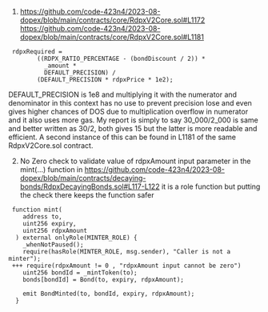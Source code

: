 1. https://github.com/code-423n4/2023-08-dopex/blob/main/contracts/core/RdpxV2Core.sol#L1172
https://github.com/code-423n4/2023-08-dopex/blob/main/contracts/core/RdpxV2Core.sol#L1181
```solidity
 rdpxRequired =
        ((RDPX_RATIO_PERCENTAGE - (bondDiscount / 2)) *
          _amount *
          DEFAULT_PRECISION) /
        (DEFAULT_PRECISION * rdpxPrice * 1e2);
```
DEFAULT_PRECISION is 1e8 and multiplying it with the numerator and denominator in this context has no use to prevent precision lose and even gives higher chances of DOS due to multiplication overflow in numerator and it also uses more gas. My report is simply to say 30_000/2_000 is same and better written as 30/2, both gives 15 but the latter is more readable and efficient. A second instance of this can be found in L1181 of the same RdpxV2Core.sol contract.

2. No Zero check to validate value of rdpxAmount input parameter in the mint(...) function in 
https://github.com/code-423n4/2023-08-dopex/blob/main/contracts/decaying-bonds/RdpxDecayingBonds.sol#L117-L122
it is a role function but putting the check there keeps the function safer
```solidity
 function mint(
    address to,
    uint256 expiry,
    uint256 rdpxAmount
  ) external onlyRole(MINTER_ROLE) {
    _whenNotPaused();
    require(hasRole(MINTER_ROLE, msg.sender), "Caller is not a minter");
 +++ require(rdpxAmount != 0 , "rdpxAmount input cannot be zero")
    uint256 bondId = _mintToken(to);
    bonds[bondId] = Bond(to, expiry, rdpxAmount);

    emit BondMinted(to, bondId, expiry, rdpxAmount);
  }
```